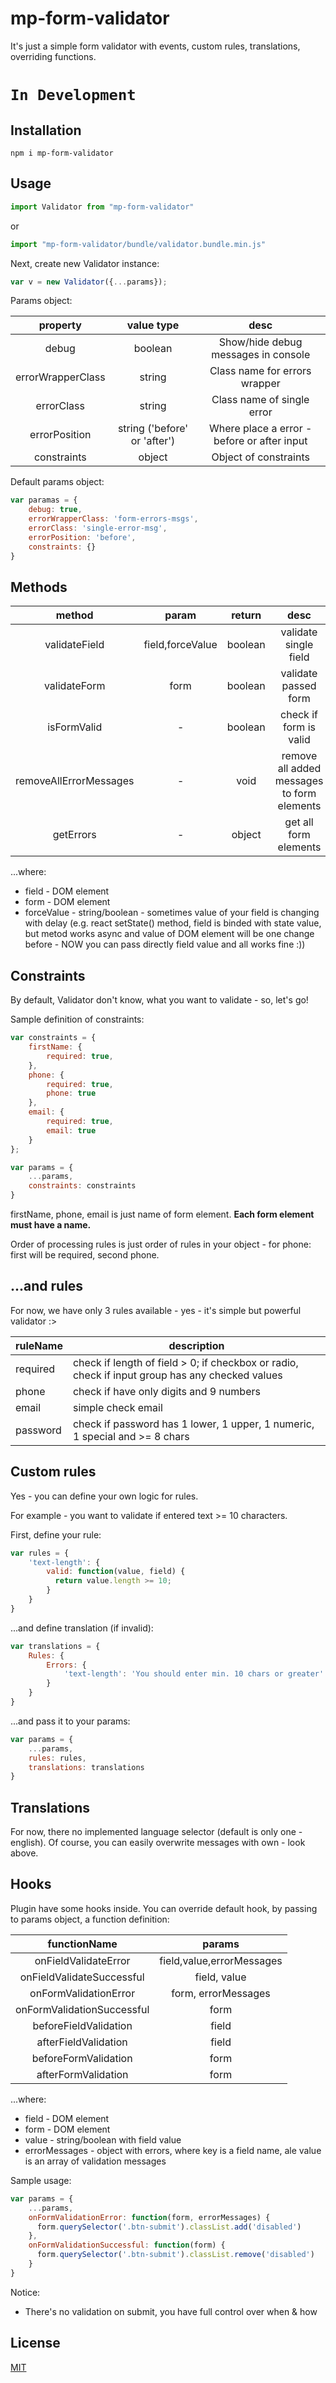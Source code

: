 # **mp-form-validator**
It's just a simple form validator with events, custom rules, translations, overriding functions.

# `In Development`

## Installation
```
npm i mp-form-validator
```
## Usage
````javascript
import Validator from "mp-form-validator"
````
or
````javascript
import "mp-form-validator/bundle/validator.bundle.min.js"
````
Next, create new Validator instance:
```javascript
var v = new Validator({...params});
```

Params object:

|property| value type | desc |
|:---:|:---:|:---:|
| debug | boolean | Show/hide debug messages in console |
| errorWrapperClass | string | Class name for errors wrapper |
| errorClass | string | Class name of single error |
| errorPosition | string ('before' or 'after') | Where place a error - before or after input |
| constraints | object | Object of constraints |

Default params object:

```javascript
var paramas = {
    debug: true,
    errorWrapperClass: 'form-errors-msgs',
    errorClass: 'single-error-msg',
    errorPosition: 'before',
    constraints: {}
}
```

## Methods

|method|param|return|desc|
|:---:|:---:|:---:|:---:|
| validateField|field,forceValue|boolean|validate single field|
| validateForm|form|boolean|validate passed form|
| isFormValid|-|boolean|check if form is valid|
| removeAllErrorMessages|-|void|remove all added messages to form elements|
| getErrors|-|object|get all form elements|

...where:
- field - DOM element
- form - DOM element
- forceValue - string/boolean - sometimes value of your field is changing with delay (e.g. react setState() method, field is binded with state value, but metod works async and value of DOM element will be one change before - NOW you can pass directly field value and all works fine :))

## Constraints

By default, Validator don't know, what you want to validate - so, let's go!

Sample definition of constraints:

```javascript
var constraints = {
    firstName: {
        required: true,
    },
    phone: {
        required: true,
        phone: true
    },
    email: {
        required: true,
        email: true
    }
};

var params = {
    ...params,
    constraints: constraints
}
```

firstName, phone, email is just name of form element. **Each form element must have a name.**

Order of processing rules is just order of rules in your object - for phone: first will be required, second phone.


## ...and rules

For now, we have only 3 rules available - yes - it's simple but powerful validator :>

| ruleName | description |
| --- | --- |
| required | check if length of field > 0; if checkbox or radio, check if input group has any checked values |
| phone | check if have only digits and 9 numbers |
| email | simple check email  |
| password | check if password has 1 lower, 1 upper, 1 numeric, 1 special and >= 8 chars |

## Custom rules

Yes - you can define your own logic for rules.

For example - you want to validate if entered text >= 10 characters.

First, define your rule:

```javascript
var rules = {
    'text-length': {
        valid: function(value, field) {
          return value.length >= 10;
        }
    }
}
```
...and define translation (if invalid):

```javascript
var translations = {
    Rules: {
        Errors: {
            'text-length': 'You should enter min. 10 chars or greater'
        }
    }
}
```
...and pass it to your params:

```javascript
var params = {
    ...params,
    rules: rules,
    translations: translations
}
```

## Translations

For now, there no implemented language selector (default is only one - english). Of course, you can easily overwrite messages with own - look above. 


## Hooks

Plugin have some hooks inside. You can override default hook, by passing to params object, a function definition:

| functionName | params |
|:---:|:---:|
|onFieldValidateError|field,value,errorMessages|
|onFieldValidateSuccessful|field, value|
|onFormValidationError|form, errorMessages|
|onFormValidationSuccessful|form|
|beforeFieldValidation|field|
|afterFieldValidation|field|
|beforeFormValidation|form|
|afterFormValidation|form|
  
...where:
- field - DOM element
- form - DOM element
- value - string/boolean with field value
- errorMessages - object with errors, where key is a field name, ale value is an array of validation messages

Sample usage:

```javascript
var params = {
    ...params,
    onFormValidationError: function(form, errorMessages) {
      form.querySelector('.btn-submit').classList.add('disabled')
    },
    onFormValidationSuccessful: function(form) {
      form.querySelector('.btn-submit').classList.remove('disabled')
    }
}
```


Notice: 
- There's no validation on submit, you have full control over when & how

## License
[MIT](https://choosealicense.com/licenses/mit/)